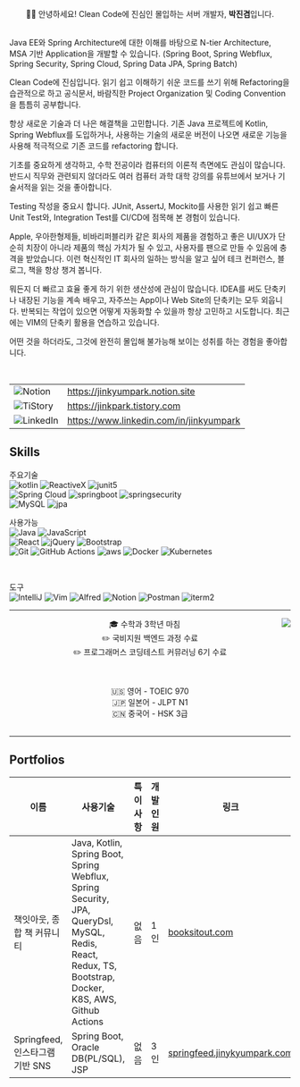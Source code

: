 <p align="center">  
  🙋‍♂️ 안녕하세요! Clean Code에 진심인 몰입하는 서버 개발자, <b>박진겸</b>입니다.
  <br/><br/>
  
  Java EE와 Spring Architecture에 대한 이해를 바탕으로 N-tier Architecture, MSA 기반 Application을 개발할 수 있습니다.
  (Spring Boot, Spring Webflux, Spring Security, Spring Cloud, Spring Data JPA, Spring Batch)
  <br/>
  
  Clean Code에 진심입니다. 읽기 쉽고 이해하기 쉬운 코드를 쓰기 위해 Refactoring을 습관적으로 하고 공식문서, 바람직한 Project Organization 및 Coding Convention을 틈틈히 공부합니다.
  <br/>
  
  항상 새로운 기술과 더 나은 해결책을 고민합니다. 
  기존 Java 프로젝트에 Kotlin, Spring Webflux를 도입하거나, 사용하는 기술의 새로운 버전이 나오면 새로운 기능을 사용해 적극적으로 기존 코드를 refactoring 합니다.
  <br/>
  
  기초를 중요하게 생각하고, 수학 전공이라 컴퓨터의 이론적 측면에도 관심이 많습니다. 반드시 직무와 관련되지 않더라도 여러 컴퓨터 과학 대학 강의를 유튜브에서 보거나 기술서적을 읽는 것을 좋아합니다.
  <br/>
  
  Testing 작성을 중요시 합니다. JUnit, AssertJ, Mockito를 사용한 읽기 쉽고 빠른 Unit Test와, Integration Test를 CI/CD에 점목해 본 경험이 있습니다.
  <br/>
  
  Apple, 우아한형제들, 비바리퍼블리카 같은 회사의 제품을 경험하고 좋은 UI/UX가 단순히 치장이 아니라 제품의 핵심 가치가 될 수 있고, 사용자를 팬으로 만들 수 있음에 충격을 받았습니다. 이런 혁신적인 IT 회사의 일하는 방식을 알고 싶어 테크 컨퍼런스, 블로그, 책을 항상 챙겨 봅니다.
  <br/>
  
  뭐든지 더 빠르고 효율 좋게 하기 위한 생산성에 관심이 많습니다. 
  IDEA를 써도 단축키나 내장된 기능을 계속 배우고, 자주쓰는 App이나 Web Site의 단축키는 모두 외웁니다. 
  반복되는 작업이 있으면 어떻게 자동화할 수 있을까 항상 고민하고 시도합니다. 최근에는 VIM의 단축키 활용을 연습하고 있습니다.
  <br/>
  
  어떤 것을 하더라도, 그것에 완전히 몰입해 불가능해 보이는 성취를 하는 경험을 좋아합니다.
  
</p>

<br/>

<div align="center">
  
| | |
| -- | -- |
| ![Notion](https://img.shields.io/badge/notion-%23000000?style=for-the-badge&logo=notion&logoColor=white&link=https://jinkyumpark.notion.site") | https://jinkyumpark.notion.site |
| ![TiStory](https://img.shields.io/badge/Tistory-%23000000.svg?style=for-the-badge&logo=tistory&logoColor=white) | https://jinkpark.tistory.com |
| ![LinkedIn](https://img.shields.io/badge/linkedin-%230077B5.svg?style=for-the-badge&logo=linkedin&logoColor=white) | https://www.linkedin.com/in/jinkyumpark |   
</div>

## Skills

주요기술<br/>
![kotlin](https://img.shields.io/badge/Kotlin-0095D5?&style=for-the-badge&logo=kotlin&logoColor=white)
![ReactiveX](https://img.shields.io/badge/ReactiveX(Webflux)-B7178C?style=for-the-badge&logo=ReactiveX&logoColor=white)
![junit5](https://img.shields.io/badge/JUnit5-25A162?style=for-the-badge&logo=JUnit5&logoColor=white)
<br/>
![Spring Cloud](https://img.shields.io/badge/SpringCloud-%236DB33F.svg?style=for-the-badge&logo=spring&logoColor=white)
![springboot](https://img.shields.io/badge/Springboot-6DB33F?style=for-the-badge&logo=SpringBoot&logoColor=white)
![springsecurity](https://img.shields.io/badge/Spring_Security-6DB33F?style=for-the-badge&logo=Spring-Security&logoColor=white)
<br/>
![MySQL](https://img.shields.io/badge/MySQL-4479A1?style=for-the-badge&logo=MySQL&logoColor=white)
![jpa](https://img.shields.io/badge/JPA-%236DB33F.svg?style=for-the-badge&logo=spring&logoColor=white)
<br/>

사용가능<br/>
![Java](https://img.shields.io/badge/Java-ED8B00?style=for-the-badge&logo=java&logoColor=white)
![JavaScript](https://img.shields.io/badge/javascript-F7DF1E?style=for-the-badge&logo=javascript&logoColor=white)
<br/>
![React](https://img.shields.io/badge/React-007396?style=for-the-badge&logo=React&logoColor=white)
![jQuery](https://img.shields.io/badge/jQuery-0769AD?style=for-the-badge&logo=jQuery)
![Bootstrap](https://img.shields.io/badge/bootstrap-7952B3?style=for-the-badge&logo=bootstrap&logoColor=white)
<br/>
![Git](https://img.shields.io/badge/Git-F05032?style=for-the-badge&logo=Git&logoColor=white)
![GitHub Actions](https://img.shields.io/badge/github%20actions-%232671E5.svg?style=for-the-badge&logo=githubactions&logoColor=white)
![aws](https://img.shields.io/badge/Amazon_AWS-FF9900?style=for-the-badge&logo=amazonaws&logoColor=white)
![Docker](https://img.shields.io/badge/Docker-2496ED?style=for-the-badge&logo=Docker&logoColor=white)
![Kubernetes](https://img.shields.io/badge/kubernetes-%23326ce5.svg?style=for-the-badge&logo=kubernetes&logoColor=white)

<br/>

도구 <br/>
![IntelliJ](https://img.shields.io/badge/IntelliJ-000000.svg?style=for-the-badge&logo=intellij-idea&logoColor=white)
![Vim](https://img.shields.io/badge/Vim-019733?style=for-the-badge&logo=Vim&logoColor=white)
![Alfred](https://img.shields.io/badge/alfred-%235C1F87.svg?style=for-the-badge&logo=alfred)
![Notion](https://img.shields.io/badge/Notion-%23000000.svg?style=for-the-badge&logo=notion&logoColor=white)
![Postman](https://img.shields.io/badge/Postman-FF6C37?style=for-the-badge&logo=postman&logoColor=white)
![iterm2](https://img.shields.io/badge/iterm2-%23000000?style=for-the-badge&logo=iterm2&logoColor=white)

<hr/>

<div align="center">
<img align="right" src="https://github-readme-stats-sigma-five.vercel.app/api/top-langs/?username=jinkyumpark&langs_count=8&layout=compact&theme=dracula"/>

🎓 수학과 3학년 마침
  <br/>
✏️ 국비지원 백엔드 과정 수료 <br/>
✏️ 프로그래머스 코딩테스트 커뮤러닝 6기 수료
  
  <br/>
  
🇺🇸 영어 - TOEIC 970
  <br/>
🇯🇵 일본어 - JLPT N1
  <br/>
🇨🇳 중국어 - HSK 3급
  <br/><br/>
</div>

<hr/>

## Portfolios

| 이름                                | 사용기술                                                                                                                                                                             | 특이사항 | 개발인원 | 링크                                                             |
| ----------------------------------- | ------------------------------------------------------------------------------------------------------------------------------------------------------------------------------------ | -------- | -------- | ---------------------------------------------------------------- |
| 책잇아웃, 종합 책 커뮤니티         | Java, Kotlin, Spring Boot, Spring Webflux, Spring Security, JPA, QueryDsl, MySQL, Redis, React, Redux, TS, Bootstrap, Docker, K8S, AWS, Github Actions | 없음     | 1인      | [booksitout.com](https://booksitout.com)             |
| Springfeed, 인스타그램 기반 SNS     | Spring Boot, Oracle DB(PL/SQL), JSP                                                                                                                                                  | 없음     | 3인      | [springfeed.jinykyumpark.com](http://springfeed.jinkyumpark.com) |
